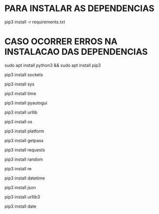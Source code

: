# PARA INSTALAR AS DEPENDENCIAS
pip3 install -r requirements.txt
# CASO OCORRER ERROS NA INSTALACAO DAS DEPENDENCIAS 

sudo apt install python3 && sudo apt install pip3

pip3 install sockets

pip3 install sys

pip3 install time

pip3 install pyautogui

pip3 install urllib

pip3 install os

pip3 install platform

pip3 install getpass

pip3 install requests

pip3 install random

pip3 install re

pip3 install datetime

pip3 install json

pip3 install urllib3

pip3 install date
